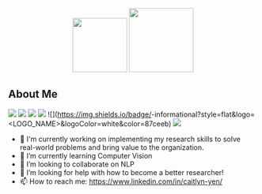 <div id="header" align="center">
  <img src="https://media.giphy.com/media/v1.Y2lkPTc5MGI3NjExNDQzYzg1Y2ZhZjc1MzI5ZmEzZDJlNTRkZWJhYjg1MTg0Yjc0ZTU5MyZjdD1z/M9gbBd9nbDrOTu1Mqx/giphy.gif" width="110"/>
  <img src="https://media.giphy.com/media/KgFD8lRvyPDi9PGnrJ/giphy.gif" width="130" height="130"/>
</div>

## About Me
![](https://img.shields.io/badge/<TensorFlow>-informational?style=flat&logo=<LOGO_NAME>&logoColor=white&color=87ceeb)
![](https://img.shields.io/badge/<Pytorch>-informational?style=flat&logo=<LOGO_NAME>&logoColor=white&color=87ceeb)
![](https://img.shields.io/badge/<NLP>-informational?style=flat&logo=<LOGO_NAME>&logoColor=white&color=87ceeb)
![](https://img.shields.io/badge/<Forecasting>-informational?style=flat&logo=<LOGO_NAME>&logoColor=white&color=87ceeb)
![](https://img.shields.io/badge/<Predictive Modeling>-informational?style=flat&logo=<LOGO_NAME>&logoColor=white&color=87ceeb)
![](https://img.shields.io/badge/<Vizualization>-informational?style=flat&logo=<LOGO_NAME>&logoColor=white&color=87ceeb)

- 🔭 I'm currently working on implementing my research skills to solve real-world problems and bring value to the organization.
- 🌱 I’m currently learning Computer Vision
- 👯 I’m looking to collaborate on NLP
- 🤔 I’m looking for help with how to become a better researcher!
- 📫 How to reach me: https://www.linkedin.com/in/caitlyn-yen/


